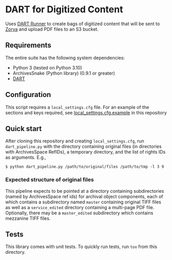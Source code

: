 # DART for Digitized Content

Uses [DART Runner](https://github.com/APTrust/dart-runner) to create bags of digitized content that will be sent to [Zorya](https://github.com/RockefellerArchiveCenter/zorya) and upload PDF files to an S3 bucket.


## Requirements

The entire suite has the following system dependencies:
- Python 3 (tested on Python 3.10)
- ArchivesSnake (Python library) (0.9.1 or greater)
- [DART](https://github.com/APTrust/dart)

## Configuration

This script requires a `local_settings.cfg` file. For an example of the sections and keys required, see [local_settings.cfg.example](local_settings.cfg.example) in this repository

## Quick start

After cloning this repository and creating `local_settings.cfg`, run `dart_pipeline.py` with the directory containing original files (in directories with ArchivesSpace RefIDs), a temporary directory, and the list of rights IDs as arguments. E.g.,

```
$ python dart_pipeline.py /path/to/original/files /path/to/tmp -l 3 9
```

### Expected structure of original files

This pipeline expects to be pointed at a directory containing subdirectories (named by ArchivesSpace ref ids) for archival object components, each of which contains a subdirectory named `master` containing original TIFF files as well as a `service_edited` directory containing a multi-page PDF file. Optionally, there may be a `master_edited` subdirectory which contains mezzanine TIFF files.


## Tests

This library comes with unit tests. To quickly run tests, run `tox` from this directory.


